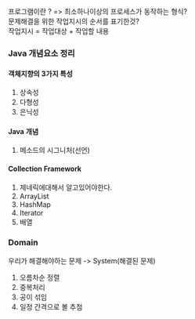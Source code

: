 프로그램이란 ? => 최소하나이상의 프로세스가 동작하는 형식?<br>
문제해결을 위한 작업지시의 순서를 표기한것? <br>
작업지시 = 작업대상 + 작업할 내용<br>

### Java 개념요소 정리

#### 객체지향의 3가지 특성

1. 상속성
2. 다형성
3. 은닉성

#### Java 개념

1. 메소드의 시그니처(선언)

#### Collection Framework

1. 제네릭에대해서 알고있어야한다.
2. ArrayList
3. HashMap
4. Iterator
5. 배열

### Domain

우리가 해결해야하는 문제 -> System(해결된 문제)

1. 오름차순 정렬
2. 중복처리
3. 공이 섞임
4. 일정 간격으로 볼 추첨

